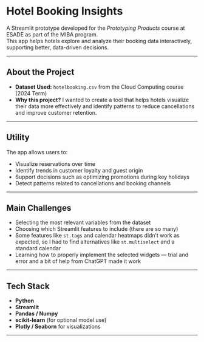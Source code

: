 # Hotel Booking Insights

A Streamlit prototype developed for the *Prototyping Products* course at ESADE as part of the MIBA program.  
This app helps hotels explore and analyze their booking data interactively, supporting better, data-driven decisions.

---

## About the Project

- **Dataset Used:** `hotelbooking.csv` from the Cloud Computing course (2024 Term)
- **Why this project?** I wanted to create a tool that helps hotels visualize their data more effectively and identify patterns to reduce cancellations and improve customer retention.

---

## Utility

The app allows users to:

- Visualize reservations over time
- Identify trends in customer loyalty and guest origin
- Support decisions such as optimizing promotions during key holidays
- Detect patterns related to cancellations and booking channels

---

## Main Challenges

- Selecting the most relevant variables from the dataset
- Choosing which Streamlit features to include (there are so many)
- Some features like `st.tags` and calendar heatmaps didn’t work as expected, so I had to find alternatives like `st.multiselect` and a standard calendar
- Learning how to properly implement the selected widgets — trial and error and a bit of help from ChatGPT made it work

---

## Tech Stack

- **Python**
- **Streamlit**
- **Pandas / Numpy**
- **scikit-learn** (for optional model use)
- **Plotly / Seaborn** for visualizations

---
